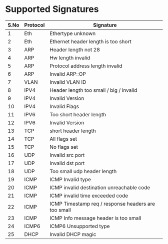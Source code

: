 # Supported Signatures

| S.No | Protocol | Signature |
|------|----------|-----------|
| 1 | Eth | Ethertype unknown |
| 2 | Eth | Ethernet header length is too short |
| 3 | ARP | Header length not 28 |
| 4 | ARP | Hw length invalid |
| 5 | ARP | Protocol address length invalid |
| 6 | ARP | Invalid ARP::OP |
| 7 | VLAN | Invalid VLAN ID |
| 8 | IPV4 | Header length too small / big / invalid |
| 9 | IPV4 | Invalid Version |
| 10 | IPV4 | Invalid Flags |
| 11 | IPV6 | Too short header length |
| 12 | IPV6 | Invalid Version |
| 13 | TCP | short header length |
| 14 | TCP | All flags set |
| 15 | TCP | No flags set |
| 16 | UDP | Invalid src port |
| 17 | UDP | Invalid dst port |
| 18 | UDP | Too small udp header length |
| 19 | ICMP | ICMP Invalid type |
| 20 | ICMP | ICMP invalid destination unreachable code |
| 21 | ICMP | ICMP invalid time exceeded code |
| 22 | ICMP | ICMP Timestamp req / response headers are too small |
| 23 | ICMP | ICMP Info message header is too small |
| 24 | ICMP6 | ICMP6 Unsupported type |
| 25 | DHCP | Invalid DHCP magic |


